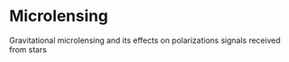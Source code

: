 # Microlensing
Gravitational microlensing and its effects on polarizations signals received from stars
